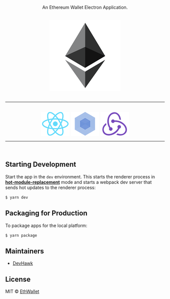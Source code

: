 <p align="center">
An Ethereum Wallet Electron Application.
</p>

<div align="center">
<br>
<img src="./internals/img/eth.png" />
</div>
<br>
<hr />
<br />

<div align="center">
  <a href="https://facebook.github.io/react/"><img src="./internals/img/react-padded-90.png" /></a>
  <a href="https://webpack.github.io/"><img src="./internals/img/webpack-padded-90.png" /></a>
  <a href="http://redux.js.org/"><img src="./internals/img/redux-padded-90.png" /></a>
</div>
<hr />
<br />

## Starting Development

Start the app in the `dev` environment. This starts the renderer process in [**hot-module-replacement**](https://webpack.js.org/guides/hmr-react/) mode and starts a webpack dev server that sends hot updates to the renderer process:

```bash
$ yarn dev
```

## Packaging for Production

To package apps for the local platform:

```bash
$ yarn package
```

<!-- ## Docs -->

<!-- See our [docs and guides here](url) -->

## Maintainers

- [DevHawk](https://github.com/DevHawk39704)

## License

MIT © [EthWallet](https://github.com/DevHawk39704/EthWallet)
